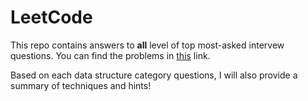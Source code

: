 # LeetCode
This repo contains answers to **all** level of top most-asked intervew questions. 
You can find the problems in [this](https://leetcode.com/explore/interview/card/top-interview-questions-easy/) link. 

Based on each data structure category questions, I will also provide a summary of techniques and hints!
